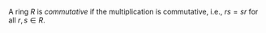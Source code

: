 A ring $R$ is *commutative* if the multiplication is commutative, i.e., $rs=sr$ for all $r, s \in R$.
